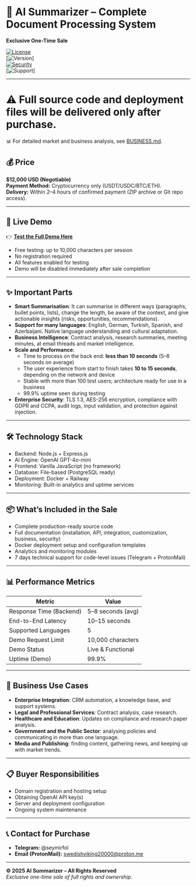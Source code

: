 # 🤖 AI Summarizer – Complete Document Processing System  
**Exclusive One-Time Sale**

[![License](https://img.shields.io/badge/License-Exclusive-blue.svg)](LICENSE.md)  
[![Version](https://img.shields.io/badge/Version-1.0.0-green.svg)]  
[![Security](https://img.shields.io/badge/Security-Production%20Ready-red.svg)](SECURITY.md)  
[![Support](https://img.shields.io/badge/Support-7%20Days-orange.svg)]  

---
# ⚠️ Full source code and deployment files will be delivered only after purchase.

📊 For detailed market and business analysis, see [BUSINESS.md](BUSINESS.md).

## 💰 Price
**$12,000 USD (Negotiable)**  
**Payment Method:** Cryptocurrency only (USDT/USDC/BTC/ETH).  
**Delivery:** Within 2–4 hours of confirmed payment (ZIP archive or Git repo access).  

---

## 🚀 Live Demo
👉 [**Test the Full Demo Here**](https://advanced-ai-summarizer-production.up.railway.app)  
- Free testing: up to 10,000 characters per session  
- No registration required  
- All features enabled for testing  
- Demo will be disabled immediately after sale completion  

---

## ✨ Important Parts
- **Smart Summarisation**: It can summarise in different ways (paragraphs, bullet points, lists), change the length, be aware of the context, and give actionable insights (risks, opportunities, recommendations).
- **Support for many languages**: English, German, Turkish, Spanish, and Azerbaijani. Native language understanding and cultural adaptation.
- **Business Intelligence**: Contract analysis, research summaries, meeting minutes, at email threads and market intelligence.
- **Scale and Performance**:
  - Time to process on the back end: **less than 10 seconds** (5–8 seconds on average)
  - The user experience from start to finish takes **10 to 15 seconds**, depending on the network and device
  - Stable with more than 100 test users; architecture ready for use in a business
  - 99.9% uptime seen during testing
- **Enterprise Security**: TLS 1.3, AES-256 encryption, compliance with GDPR and CCPA, audit logs, input validation, and protection against injection.  

---

## 🛠️ Technology Stack
- Backend: Node.js + Express.js  
- AI Engine: OpenAI GPT-4o-mini  
- Frontend: Vanilla JavaScript (no framework)  
- Database: File-based (PostgreSQL ready)  
- Deployment: Docker + Railway  
- Monitoring: Built-in analytics and uptime services  

---

## 📦 What’s Included in the Sale
- Complete production-ready source code  
- Full documentation (installation, API, integration, customization, business, security)  
- Docker deployment setup and configuration templates  
- Analytics and monitoring modules  
- 7 days technical support for code-level issues (Telegram + ProtonMail)  

---

## 📊 Performance Metrics
| Metric                | Value                  |
|------------------------|------------------------|
| Response Time (Backend)| 5–8 seconds (avg)      |
| End-to-End Latency     | 10–15 seconds          |
| Supported Languages    | 5                      |
| Demo Request Limit     | 10,000 characters      |
| Demo Status           | Live & Functional      |
| Uptime (Demo)          | 99.9%                  |

---

## 💼 Business Use Cases
- **Enterprise Integration**: CRM automation, a knowledge base, and support systems.
- **Legal and Professional Services**: Contract analysis, case research.
- **Healthcare and Education**: Updates on compliance and research paper analysis.
- **Government and the Public Sector**: analysing policies and communicating in more than one language.
- **Media and Publishing**: finding content, gathering news, and keeping up with market trends.  

---

## 📋 Buyer Responsibilities
- Domain registration and hosting setup  
- Obtaining OpenAI API key(s)  
- Server and deployment configuration  
- Ongoing system maintenance  

---

## 📞 Contact for Purchase
- **Telegram:** @seymirfol  
- **Email (ProtonMail):** swedishviking20000@proton.me  

---

**© 2025 AI Summarizer – All Rights Reserved**  
*Exclusive one-time sale of full rights and ownership.*

